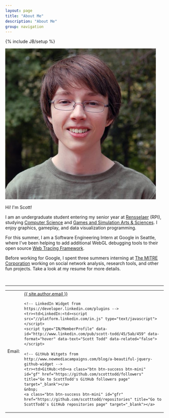 ```yaml
---
layout: page
title: "About Me"
description: "About Me"
group: navigation
---
```

{% include JB/setup %}

<img src="/assets/images/scott-todd.png" class="photo-id">

Hi! I'm Scott!

I am an undergraduate student entering my senior year at <a href="http://www.rpi.edu/">Rensselaer</a> (RPI), studying <a href="http://www.cs.rpi.edu/">Computer Science</a> and <a href="http://www.hass.rpi.edu/pl/gaming">Games and Simulation Arts & Sciences</a>. I enjoy graphics, gameplay, and data visualization programming.

For this summer, I am a Software Engineering Intern at Google in Seattle, where I've been helping to add additional WebGL debugging tools to their open source <a href="http://google.github.io/tracing-framework/">Web Tracing Framework</a>.

Before working for Google, I spent three summers interning at <a href="http://www.mitre.org/">The MITRE Corporation</a> working on social network analysis, research tools, and other fun projects. Take a look at my resume for more details.

<br>
<hr>

<table class="contact-info">
<col><col>
<thead></thead>
<tbody>
    <tr><td>Email:<td><a href="mailto:{{ site.author.email }}">{{ site.author.email }}</a>

    <!-- LinkedIn Widget from https://developer.linkedin.com/plugins -->
    <tr><td>LinkedIn:<td><script src="//platform.linkedin.com/in.js" type="text/javascript"></script>
    <script type="IN/MemberProfile" data-id="http://www.linkedin.com/pub/scott-todd/45/5ab/459" data-format="hover" data-text="Scott Todd" data-related="false"></script>

    <!-- GitHub Witgets from http://www.newmediacampaigns.com/blog/a-beautiful-jquery-github-widget -->
    <tr><td>GitHub:<td><a class="btn btn-success btn-mini" id="gf" href="https://github.com/scotttodd/followers" title="Go to ScottTodd's GitHub followers page" target="_blank"></a>
    &nbsp;
    <a class="btn btn-success btn-mini" id="gfr" href="https://github.com/scotttodd/repositories" title="Go to ScottTodd's GitHub repositories page" target="_blank"></a>
</tbody>
</table>
